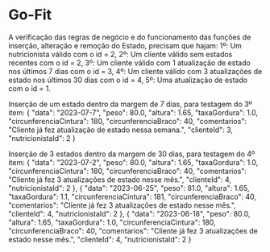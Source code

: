 # Go-Fit

A verificação das regras de negócio e do funcionamento das funções de inserção, alteração e remoção do Estado, precisam que hajam:
1º: Um nutricionista válido com o id = 2,
2º: Um cliente válido sem estados recentes com o id = 2,
3º: Um cliente válido com 1 atualização de estado nos últimos 7 dias com o id = 3,
4º: Um cliente válido com 3 atualizações de estado nos últimos 30 dias com o id = 4,
5º: Uma atualização de estado com o id = 1.

Inserção de um estado dentro da margem de 7 dias, para testagem do 3º item:
    {
    "data": "2023-07-7",
    "peso": 80.0,
    "altura": 1.65, 
    "taxaGordura": 1.0,
    "circunferenciaCintura": 180,
    "circunferenciaBraco": 40,
    "comentarios": "Cliente já fez atualização de estado nessa semana.",
    "clienteId": 3,
    "nutricionistaId": 2
    }

Inserção de 3 estados dentro da margem de 30 dias, para testagem do 4º item:
    {
    "data": "2023-07-2",
    "peso": 80.0,
    "altura": 1.65, 
    "taxaGordura": 1.0,
    "circunferenciaCintura": 180,
    "circunferenciaBraco": 40,
    "comentarios": "Cliente já fez 3 atualizações de estado nesse mês.",
    "clienteId": 4,
    "nutricionistaId": 2
    },
    {
    "data": "2023-06-25",
    "peso": 81.0,
    "altura": 1.65, 
    "taxaGordura": 1.1,
    "circunferenciaCintura": 181,
    "circunferenciaBraco": 40,
    "comentarios": "Cliente já fez 3 atualizações de estado nesse mês.",
    "clienteId": 4,
    "nutricionistaId": 2
    },
    {
    "data": "2023-06-18",
    "peso": 80.0,
    "altura": 1.65, 
    "taxaGordura": 1.0,
    "circunferenciaCintura": 180,
    "circunferenciaBraco": 40,
    "comentarios": "Cliente já fez 3 atualizações de estado nesse mês.",
    "clienteId": 4,
    "nutricionistaId": 2
    }